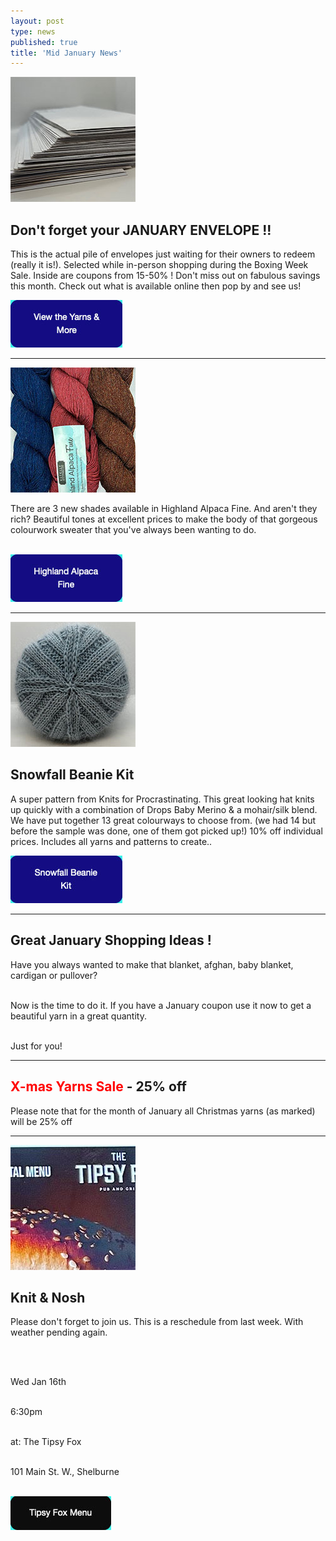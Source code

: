 ```yaml
---
layout: post
type: news
published: true
title: 'Mid January News'
---
```

<p><a href="https://www.woolandsilkcoshop.com/"><img src="/img/envelopes.jpg"></a><br /><h2>Don't forget your JANUARY ENVELOPE !!</h2>

<p>This is the actual pile of envelopes just waiting for their owners to redeem (really it is!). Selected while in-person shopping during the Boxing Week Sale. Inside are coupons from 15-50% ! Don't miss out on fabulous savings this month. Check out what is available online then pop by and see us!</p>
<a href="https://www.woolandsilkcoshop.com/"><img src="/img/btn_envelopes.jpg"></a></p>
<hr />
<p><a href="https://www.woolandsilkcoshop.com/products/highland-alpaca-fine"><img src="/img/highland_alpaca_new.jpg"></a></p>
<p>There are 3 new shades available in Highland Alpaca Fine. And aren't they rich? Beautiful tones at excellent prices to make the body of that gorgeous colourwork sweater that you've always been wanting to do.<br /><br />

<a href="https://www.woolandsilkcoshop.com/products/highland-alpaca-fine"><img src="/img/btn_highland_alpaca_new.jpg"></a></p>
<hr />
<p><a href="https://www.woolandsilkcoshop.com/products/snowfall-beanie-kit-b"><img src="/img/snowfall_beanie.jpg"></a>
<h2>Snowfall Beanie Kit</h2>

<p>

A super pattern from Knits for Procrastinating. This great looking hat knits up quickly with a combination of Drops Baby Merino & a mohair/silk blend. We have put together 13 great colourways to choose from. (we had 14 but before the sample was done, one of them got picked up!) 10% off individual prices. Includes all yarns and patterns to create..</p>
<a href="https://www.woolandsilkcoshop.com/products/snowfall-beanie-kit-b"><img src="/img/btn_snowfall_beanie.jpg"></a></p>
<hr />
<h2>Great January Shopping Ideas !</h2>

<p>
Have you always wanted to make that blanket, afghan, baby blanket, cardigan or pullover?<br /><br />

Now is the time to do it. If you have a January coupon use it now to get a beautiful yarn in a great quantity.<br /><br />

Just for you!</p>
<hr />
<h2><font color="red">X-mas Yarns Sale</font> - 25% off</h2>

Please note that for the month of January all Christmas yarns (as marked) will be 25% off</p>
<hr />


 <p><a href="https://tipsyfoxpub.com/wp-content/uploads/2023/04/NewMenu23.pdf"><img src="/img/tipsy.jpg"> </a>
<h2>Knit & Nosh </h2>
<p>Please don't forget to join us. This is a reschedule from last week. With weather pending again.

<br /><br />

Wed Jan 16th<br /><br />

6:30pm<br /><br />

at: The Tipsy Fox<br /><br />

101 Main St. W., Shelburne<br /><br />
  
  <a href="https://tipsyfoxpub.com/wp-content/uploads/2023/04/NewMenu23.pdf"><img src="/img/btn_tipsy_fox_new2.jpg"></a> </p>


